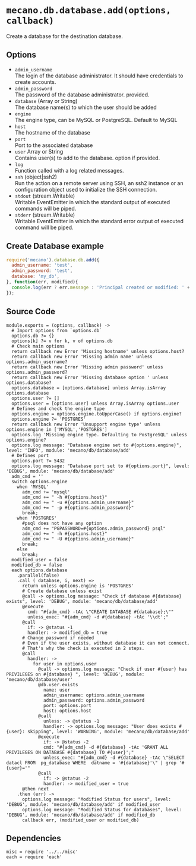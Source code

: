 
# `mecano.db.database.add(options, callback)`

Create a database for the destination database.

## Options

*   `admin_username`   
    The login of the database administrator. It should have credentials to create accounts.
*   `admin_password`   
    The password of the database administrator.
    provided.
*   `database` (Array or String)   
    The database name(s) to which the user should be added
*   `engine`      
    The engine type, can be MySQL or PostgreSQL. Default to MySQL
*   `host`   
    The hostname of the database
*   `port`   
    Port to the associated database
*   `user` Array or String   
    Contains  user(s) to add to the database.
    option if provided.
*   `log`   
    Function called with a log related messages.
*   `ssh` (object|ssh2)   
    Run the action on a remote server using SSH, an ssh2 instance or an
    configuration object used to initialize the SSH connection.
*   `stdout` (stream.Writable)   
    Writable EventEmitter in which the standard output of executed commands will
    be piped.
*   `stderr` (stream.Writable)   
    Writable EventEmitter in which the standard error output of executed command
    will be piped.

## Create Database example

```js
require('mecano').database.db.add({
  admin_username: 'test',
  admin_password: 'test',
  database: 'my_db',
}, function(err, modified){
  console.log(err ? err.message : 'Principal created or modified: ' + !!modified);
});
```

## Source Code

    module.exports = (options, callback) ->
      # Import options from `options.db`
      options.db ?= {}
      options[k] ?= v for k, v of options.db
      # Check main options
      return callback new Error 'Missing hostname' unless options.host?
      return callback new Error 'Missing admin name' unless options.admin_username?
      return callback new Error 'Missing admin password' unless options.admin_password?
      return callback new Error 'Missing database option ' unless options.database?
      options.database = [options.database] unless Array.isArray options.database
      options.user ?= []
      options.user = [options.user] unless Array.isArray options.user
      # Defines and check the engine type 
      options.engine = options.engine.toUpperCase() if options.engine?
      options.engine ?= 'POSTGRES'
      return callback new Error 'Unsupport engine type' unless options.engine in ['MYSQL','POSTGRES']
      options.log 'Missing engine type. Defaulting to PostgreSQL' unless options.engine?
      options.log message: "Database engine set to #{options.engine}", level: 'INFO', module: 'mecano/db/database/add'
      # Defines port
      options.port ?= 5432 
      options.log message: "Database port set to #{options.port}", level: 'DEBUG', module: 'mecano/db/database/add'
      adm_cmd = ''
      switch options.engine
        when 'MYSQL'
          adm_cmd += 'mysql'
          adm_cmd += " -h #{options.host}"
          adm_cmd += " -u #{options.admin_username}"
          adm_cmd += " -p #{options.admin_password}"
          break;
        when 'POSTGRES'
          #psql does not have any option
          adm_cmd += "PGPASSWORD=#{options.admin_password} psql"
          adm_cmd += " -h #{options.host}"
          adm_cmd += " -U #{options.admin_username}"
          break;
        else
          break;
      modified_user = false
      modified_db = false
      each options.database
        .parallel(false)
        .call ( database, i, next) =>
          return unless options.engine is 'POSTGRES'
          # Create database unless exist
          @call -> options.log message: "Check if database #{database} exists", level: 'DEBUG', module: 'mecano/db/database/add'
          @execute
            cmd: "#{adm_cmd} -tAc \"CREATE DATABASE #{database};\""
            unless_exec: "#{adm_cmd} -d #{database} -tAc '\\dt';"
          @call 
            if: -> @status -1
            handler: -> modified_db = true
          # Change password if needed
          # Even if the user exists, without database it can not connect.
          # That's why the check is executed in 2 steps.
          @call 
            handler: ->
              for user in options.user
                @call -> options.log message: "Check if user #{user} has PRIVILEGES on #{database} ", level: 'DEBUG', module: 'mecano/db/database/user'     
                @db.user.exists
                  name: user
                  admin_username: options.admin_username
                  admin_password: options.admin_password
                  port: options.port
                  host: options.host
                @call 
                  unless: -> @status -1
                  handler: -> options.log message: "User does exists #{user}: skipping", level: 'WARNING', module: 'mecano/db/database/add'
                @execute
                  if: -> @status -2
                  cmd: "#{adm_cmd} -d #{database} -tAc 'GRANT ALL PRIVILEGES ON DATABASE #{database} TO #{user}';"
                  unless_exec: "#{adm_cmd} -d #{database} -tAc \"SELECT datacl FROM  pg_database WHERE  datname = '#{database}'\" | grep '#{user}='"
                @call 
                  if: -> @status -2
                  handler: -> modified_user = true
          @then next  
        .then (err) -> 
          options.log message: "Modified Status for users", level: 'DEBUG', module: 'mecano/db/database/add' if modified_user
          options.log message: "Modified Status for databases", level: 'DEBUG', module: 'mecano/db/database/add' if modified_db
          callback err, (modified_user or modified_db)


## Dependencies

    misc = require '../../misc'
    each = require 'each'
